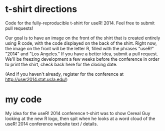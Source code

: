 t-shirt directions
==================

Code for the fully-reproducible t-shirt for useR! 2014. Feel free to submit pull requests!

Our goal is to have an image on the front of the shirt that is created entirely using R code, with the code displayed on the back of the shirt. Right now, the image on the front will be the letter R, filled with the phrases "useR!" "2014" and "Los Angeles." If you have a better idea, submit a pull request. We'll be freezing development a few weeks before the conference in order to print the shirt, check back here for the closing date.

(And if you haven't already, register for the conference at http://user2014.stat.ucla.edu/)

my code
=======

My idea for the useR! 2014 conference t-shirt was to show Cereal Guy looking at the new R logo, then spit when he looks at a word cloud of the useR! 2014 conference website text / details.